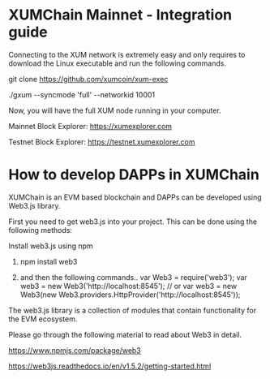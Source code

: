 # XUMChain Mainnet - Integration guide


Connecting to the XUM network is extremely easy and only requires to download the Linux executable and run the following commands.

git clone https://github.com/xumcoin/xum-exec

./gxum --syncmode 'full' --networkid 10001

Now, you will have the full XUM node running in your computer.

Mainnet Block Explorer: https://xumexplorer.com

Testnet Block Explorer: https://testnet.xumexplorer.com

# How to develop DAPPs in XUMChain

XUMChain is an EVM based blockchain and DAPPs can be developed using Web3.js library.

First you need to get web3.js into your project. This can be done using the following methods:

Install web3.js using npm 

1. npm install web3

2. and then the following commands.. 
var Web3 = require('web3');
var web3 = new Web3('http://localhost:8545');
// or
var web3 = new Web3(new Web3.providers.HttpProvider('http://localhost:8545'));


The web3.js library is a collection of modules that contain functionality for the EVM ecosystem.

Please go through the following material to read about Web3 in detail.

https://www.npmjs.com/package/web3

https://web3js.readthedocs.io/en/v1.5.2/getting-started.html





